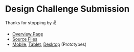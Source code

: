 # Design Challenge Submission

Thanks for stopping by ✌️

- [Overview Page](https://codepen.io/npayne/live/odYvYV)
- [Source Files](https://github.com/nikpayne/design-challenge)
- [Mobile](https://marvelapp.com/2hh01cf/), [Tablet](https://marvelapp.com/6a3bj33/), [Desktop](https://marvelapp.com/2hh609h/) (Prototypes)


